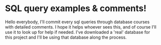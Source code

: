 # SQL query examples & comments!
Hello everybody,
I'll commit every sql queries through database courses with detailed comments. I hope it helps whoever sees this, and of course I'll use it to look up for help if needed. I've downloaded a 'real' database for this project and I'll be using that database along the process.

